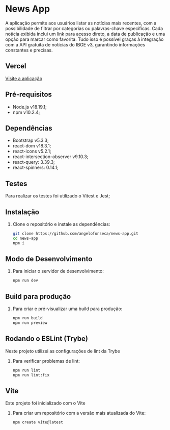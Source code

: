 # News App

A aplicação permite aos usuários listar as notícias mais recentes, com a possibilidade de filtrar por categorias ou palavras-chave específicas. Cada notícia exibida inclui um link para acesso direto, a data de publicação e uma opção para marcar como favorita. Tudo isso é possível graças à integração com a API gratuita de notícias do IBGE v3, garantindo informações constantes e precisas.

## Vercel

[Visite a aplicação](https://your-news-dz7n4plel-angelo-fonsecas-projects.vercel.app/)

## Pré-requisitos

- Node.js v18.19.1;
- npm v10.2.4;

## Dependências

- Bootstrap v5.3.3;
- react-dom v18.3.1;
- react-icons v5.2.1;
- react-intersection-observer v9.10.3;
- react-query: 3.39.3;
- react-spinners: 0.14.1;

## Testes

Para realizar os testes foi utilizado o Vitest e Jest;

## Instalação

1. Clone o repositório e instale as dependências:

   ```bash
   git clone https://github.com/angelofonseca/news-app.git
   cd news-app
   npm i

## Modo de Desenvolvimento

1. Para iniciar o servidor de desenvolvimento:

   ```bash
   npm run dev

## Build para produção

1. Para criar e pré-visualizar uma build para produção:

   ```bash
   npm run build
   npm run preview

## Rodando o ESLint (Trybe)

Neste projeto utilizei as configurações de lint da Trybe

1. Para verificar problemas de lint:

   ```bash
   npm run lint
   npm run lint:fix

## Vite

  Este projeto foi inicializado com o Vite

1. Para criar um repositório com a versão mais atualizada do Vite:

   ```bash
   npm create vite@latest
